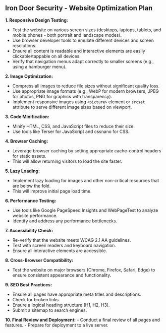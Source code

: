 ## Iron Door Security - Website Optimization Plan

**1. Responsive Design Testing:**
   - Test the website on various screen sizes (desktops, laptops, tablets, and mobile phones - both portrait and landscape modes).
   - Use browser developer tools to emulate different devices and screen resolutions.
   - Ensure all content is readable and interactive elements are easily clickable/tappable on all devices.
   - Verify that navigation menus adapt correctly to smaller screens (e.g., using a hamburger menu).

**2. Image Optimization:**
   - Compress all images to reduce file sizes without significant quality loss.
   - Use appropriate image formats (e.g., WebP for modern browsers, JPEG for photos, PNG for graphics with transparency).
   - Implement responsive images using `<picture>` element or `srcset` attribute to serve different image sizes based on viewport.

**3. Code Minification:**
   - Minify HTML, CSS, and JavaScript files to reduce their size.
   - Use tools like Terser for JavaScript and cssnano for CSS.

**4. Browser Caching:**
   - Leverage browser caching by setting appropriate cache-control headers for static assets.
   - This will allow returning visitors to load the site faster.

**5. Lazy Loading:**
   - Implement lazy loading for images and other non-critical resources that are below the fold.
   - This will improve initial page load time.

**6. Performance Testing:**
   - Use tools like Google PageSpeed Insights and WebPageTest to analyze website performance.
   - Identify and address any performance bottlenecks.

**7. Accessibility Check:**
   - Re-verify that the website meets WCAG 2.1 AA guidelines.
   - Test with screen readers and keyboard navigation.
   - Ensure all interactive elements are accessible.

**8. Cross-Browser Compatibility:**
   - Test the website on major browsers (Chrome, Firefox, Safari, Edge) to ensure consistent appearance and functionality.

**9. SEO Best Practices:**
   - Ensure all pages have appropriate meta titles and descriptions.
   - Check for broken links.
   - Ensure a logical heading structure (H1, H2, H3).
   - Submit a sitemap to search engines.

**10. Final Review and Deployment:**
    - Conduct a final review of all pages and features.
    - Prepare for deployment to a live server.
